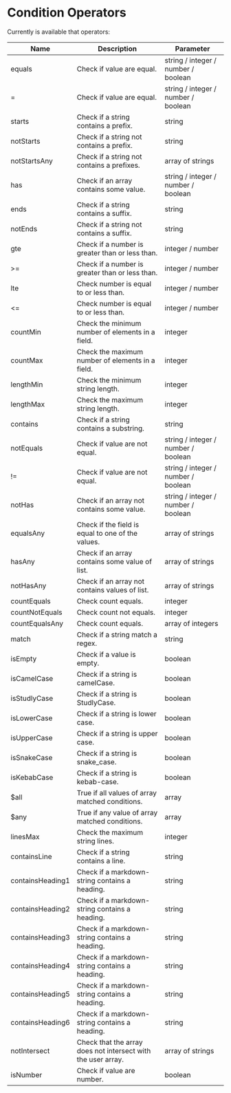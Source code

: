 # Condition Operators

Currently is available that operators:

| Name | Description | Parameter |
|------| ------------ | ----------- |
| equals | Check if value are equal. | string / integer / number / boolean |
| = | Check if value are equal. | string / integer / number / boolean |
| starts | Check if a string contains a prefix. | string |
| notStarts | Check if a string not contains a prefix. | string |
| notStartsAny | Check if a string not contains a prefixes. | array of strings |
| has | Check if an array contains some value. | string / integer / number / boolean |
| ends | Check if a string contains a suffix. | string |
| notEnds | Check if a string not contains a suffix. | string |
| gte | Check if a number is greater than or less than. | integer / number |
| &gt;= | Check if a number is greater than or less than. | integer / number |
| lte | Check number is equal to or less than. | integer / number |
| &lt;= | Check number is equal to or less than. | integer / number |
| countMin | Check the minimum number of elements in a field. | integer |
| countMax | Check the maximum number of elements in a field. | integer |
| lengthMin | Check the minimum string length. | integer |
| lengthMax | Check the maximum string length. | integer |
| contains | Check if a string contains a substring. | string |
| notEquals | Check if value are not equal. | string / integer / number / boolean |
| != | Check if value are not equal. | string / integer / number / boolean |
| notHas | Check if an array not contains some value. | string / integer / number / boolean |
| equalsAny | Check if the field is equal to one of the values. | array of strings |
| hasAny | Check if an array contains some value of list. | array of strings |
| notHasAny | Check if an array not contains values of list. | array of strings |
| countEquals | Check count equals. | integer |
| countNotEquals | Check count not equals. | integer |
| countEqualsAny | Check count equals. | array of integers |
| match | Check if a string match a regex. | string |
| isEmpty | Check if a value is empty. | boolean |
| isCamelCase | Check if a string is camelCase. | boolean |
| isStudlyCase | Check if a string is StudlyCase. | boolean |
| isLowerCase | Check if a string is lower case. | boolean |
| isUpperCase | Check if a string is upper case. | boolean |
| isSnakeCase | Check if a string is snake_case. | boolean |
| isKebabCase | Check if a string is kebab-case. | boolean |
| $all | True if all values of array matched conditions. | array |
| $any | True if any value of array matched conditions. | array |
| linesMax | Check the maximum string lines. | integer |
| containsLine | Check if a string contains a line. | string |
| containsHeading1 | Check if a markdown-string contains a heading. | string |
| containsHeading2 | Check if a markdown-string contains a heading. | string |
| containsHeading3 | Check if a markdown-string contains a heading. | string |
| containsHeading4 | Check if a markdown-string contains a heading. | string |
| containsHeading5 | Check if a markdown-string contains a heading. | string |
| containsHeading6 | Check if a markdown-string contains a heading. | string |
| notIntersect | Check that the array does not intersect with the user array. | array of strings |
| isNumber | Check if value are number. | boolean |

